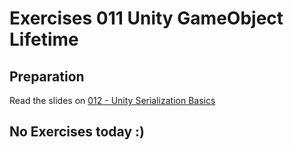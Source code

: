 # Exercises 011 Unity GameObject Lifetime

## Preparation

Read the slides on [012 - Unity Serialization Basics](../slides/012-unity-serialization-basics.md)

## No Exercises today :)
